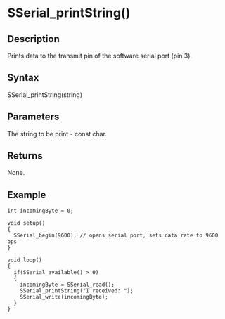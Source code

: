 # SSerial\_printString() #

## Description ##
Prints data to the transmit pin of the software serial port (pin 3).

## Syntax ##
SSerial\_printString(string)

## Parameters ##
The string to be print - const char.

## Returns ##
None.

## Example ##
```
int incomingByte = 0;

void setup()
{
  SSerial_begin(9600); // opens serial port, sets data rate to 9600 bps
}

void loop()
{
  if(SSerial_available() > 0)
  {
    incomingByte = SSerial_read();
    SSerial_printString("I received: ");
    SSerial_write(incomingByte);
  }
}
```